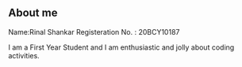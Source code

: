 ## About me

Name:Rinal Shankar
Registeration No. : 20BCY10187

I am a First Year Student and I am enthusiastic and jolly about coding activities.

